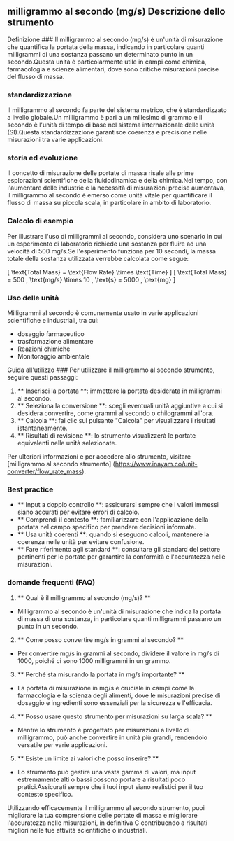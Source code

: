 ## milligrammo al secondo (mg/s) Descrizione dello strumento

Definizione ###
Il milligrammo al secondo (mg/s) è un'unità di misurazione che quantifica la portata della massa, indicando in particolare quanti milligrammi di una sostanza passano un determinato punto in un secondo.Questa unità è particolarmente utile in campi come chimica, farmacologia e scienze alimentari, dove sono critiche misurazioni precise del flusso di massa.

### standardizzazione
Il milligrammo al secondo fa parte del sistema metrico, che è standardizzato a livello globale.Un milligrammo è pari a un millesimo di grammo e il secondo è l'unità di tempo di base nel sistema internazionale delle unità (SI).Questa standardizzazione garantisce coerenza e precisione nelle misurazioni tra varie applicazioni.

### storia ed evoluzione
Il concetto di misurazione delle portate di massa risale alle prime esplorazioni scientifiche della fluidodinamica e della chimica.Nel tempo, con l'aumentare delle industrie e la necessità di misurazioni precise aumentava, il milligrammo al secondo è emerso come unità vitale per quantificare il flusso di massa su piccola scala, in particolare in ambito di laboratorio.

### Calcolo di esempio
Per illustrare l'uso di milligrammi al secondo, considera uno scenario in cui un esperimento di laboratorio richiede una sostanza per fluire ad una velocità di 500 mg/s.Se l'esperimento funziona per 10 secondi, la massa totale della sostanza utilizzata verrebbe calcolata come segue:

\[ \text{Total Mass} = \text{Flow Rate} \times \text{Time} \]
\[ \text{Total Mass} = 500 \, \text{mg/s} \times 10 \, \text{s} = 5000 \, \text{mg} \]

### Uso delle unità
Milligrammi al secondo è comunemente usato in varie applicazioni scientifiche e industriali, tra cui:
- dosaggio farmaceutico
- trasformazione alimentare
- Reazioni chimiche
- Monitoraggio ambientale

Guida all'utilizzo ###
Per utilizzare il milligrammo al secondo strumento, seguire questi passaggi:
1. ** Inserisci la portata **: immettere la portata desiderata in milligrammi al secondo.
2. ** Seleziona la conversione **: scegli eventuali unità aggiuntive a cui si desidera convertire, come grammi al secondo o chilogrammi all'ora.
3. ** Calcola **: fai clic sul pulsante "Calcola" per visualizzare i risultati istantaneamente.
4. ** Risultati di revisione **: lo strumento visualizzerà le portate equivalenti nelle unità selezionate.

Per ulteriori informazioni e per accedere allo strumento, visitare [milligrammo al secondo strumento] (https://www.inayam.co/unit-converter/flow_rate_mass).

### Best practice
- ** Input a doppio controllo **: assicurarsi sempre che i valori immessi siano accurati per evitare errori di calcolo.
- ** Comprendi il contesto **: familiarizzare con l'applicazione della portata nel campo specifico per prendere decisioni informate.
- ** Usa unità coerenti **: quando si eseguono calcoli, mantenere la coerenza nelle unità per evitare confusione.
- ** Fare riferimento agli standard **: consultare gli standard del settore pertinenti per le portate per garantire la conformità e l'accuratezza nelle misurazioni.

### domande frequenti (FAQ)

1. ** Qual è il milligrammo al secondo (mg/s)? **
- Milligrammo al secondo è un'unità di misurazione che indica la portata di massa di una sostanza, in particolare quanti milligrammi passano un punto in un secondo.

2. ** Come posso convertire mg/s in grammi al secondo? **
- Per convertire mg/s in grammi al secondo, dividere il valore in mg/s di 1000, poiché ci sono 1000 milligrammi in un grammo.

3. ** Perché sta misurando la portata in mg/s importante? **
- La portata di misurazione in mg/s è cruciale in campi come la farmacologia e la scienza degli alimenti, dove le misurazioni precise di dosaggio e ingredienti sono essenziali per la sicurezza e l'efficacia.

4. ** Posso usare questo strumento per misurazioni su larga scala? **
- Mentre lo strumento è progettato per misurazioni a livello di milligrammo, può anche convertire in unità più grandi, rendendolo versatile per varie applicazioni.

5. ** Esiste un limite ai valori che posso inserire? **
- Lo strumento può gestire una vasta gamma di valori, ma input estremamente alti o bassi possono portare a risultati poco pratici.Assicurati sempre che i tuoi input siano realistici per il tuo contesto specifico.

Utilizzando efficacemente il milligrammo al secondo strumento, puoi migliorare la tua comprensione delle portate di massa e migliorare l'accuratezza nelle misurazioni, in definitiva C contribuendo a risultati migliori nelle tue attività scientifiche o industriali.